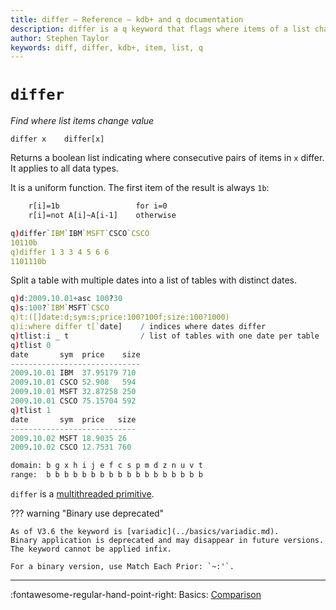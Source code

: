 ```yaml
---
title: differ – Reference – kdb+ and q documentation
description: differ is a q keyword that flags where items of a list change value.
author: Stephen Taylor
keywords: diff, differ, kdb+, item, list, q
---
```

# `differ`

_Find where list items change value_




```syntax
differ x    differ[x]
```

Returns a boolean list indicating where consecutive pairs of items in `x` differ. 
It applies to all data types. 

It is a uniform function. 
The first item of the result is always `1b`:

```txt
    r[i]=1b                 for i=0
    r[i]=not A[i]~A[i-1]    otherwise
```
```q
q)differ`IBM`IBM`MSFT`CSCO`CSCO
10110b
q)differ 1 3 3 4 5 6 6
1101110b
```

Split a table with multiple dates into a list of tables with distinct dates.

```q
q)d:2009.10.01+asc 100?30
q)s:100?`IBM`MSFT`CSCO
q)t:([]date:d;sym:s;price:100?100f;size:100?1000)
q)i:where differ t[`date]    / indices where dates differ
q)tlist:i _ t                / list of tables with one date per table
q)tlist 0
date       sym  price    size
-----------------------------
2009.10.01 IBM  37.95179 710
2009.10.01 CSCO 52.908   594
2009.10.01 MSFT 32.87258 250
2009.10.01 CSCO 75.15704 592
q)tlist 1
date       sym  price   size
----------------------------
2009.10.02 MSFT 18.9035 26
2009.10.02 CSCO 12.7531 760
```

```txt
domain: b g x h i j e f c s p m d z n u v t
range:  b b b b b b b b b b b b b b b b b b
```

`differ` is a [multithreaded primitive](../kb/mt-primitives.md).

??? warning "Binary use deprecated"

    As of V3.6 the keyword is [variadic](../basics/variadic.md). 
    Binary application is deprecated and may disappear in future versions.
    The keyword cannot be applied infix. 

    For a binary version, use Match Each Prior: `~:'`.

---
:fontawesome-regular-hand-point-right: 
Basics: [Comparison](../basics/comparison.md)
